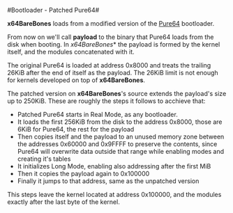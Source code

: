 #Bootloader - Patched Pure64#

**x64BareBones** loads from a modified version of the [Pure64](http://www.returninfinity.com/pure64.html) bootloader.

From now on we'll call **payload** to the binary that Pure64 loads from the disk when booting. In *x64BareBones** the payload is formed by the kernel itself, and the modules concatenated with it.

The original Pure64 is loaded at address 0x8000 and treats the trailing 26KiB after the end of itself as the payload. The 26KiB limit is not enough for kernels developed on top of **x64BareBones**.

The patched version on **x64BareBones**'s source extends the payload's size up to 250KiB.
These are roughly the steps it follows to acchieve that:

* Patched Pure64 starts in Real Mode, as any bootloader.
* It loads the first 256KiB from the disk to the address 0x8000, those are 6KiB for Pure64, the rest for the payload
* Then copies itself and the payload to an unused memory zone between the addresses 0x60000 and 0x9FFFF to preserve the contents, since Pure64 will overwrite data outside that range while enabling modes and creating it's tables
* It initializes Long Mode, enabling also addressing after the first MiB
* Then it copies the payload again to 0x100000
* Finally it jumps to that address, same as the unpatched version

This steps leave the kernel located at address 0x100000, and the modules exactly after the last byte of the kernel.